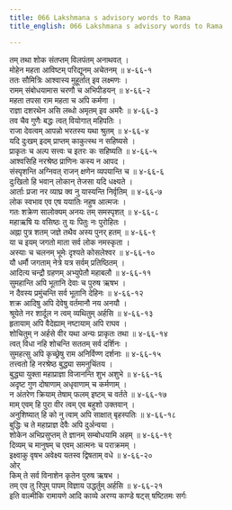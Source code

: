 ```yaml
---
title: 066 Lakshmana s advisory words to Rama
title_english: 066 Lakshmana s advisory words to Rama

---
```


<div class="audioEmbed"  caption="श्रीराम-हरिसीताराममूर्ति-घनपाठिभ्यां वचनम्" src="https://archive.org/download/Ramayana-recitation-Sriram-harisItArAmamUrti-Ghanapaati-v2/Kanda_3/Kanda_3_ARK-066-Rama_Sama_Shwasanam.mp3"></div>

तम् तथा शोक संतप्तम् विलपंतम् अनाथवत् ।  
मोहेन महता आविष्टम् परिद्यूनम् अचेतनम् ॥ ४-६६-१  
ततः सौमित्रिः आश्वास्य मुहूर्तात् इव लक्ष्मणः ।  
रामम् संबोधयामास चरणौ च अभिपीडयन् ॥ ४-६६-२  
महता तपसा राम महता च अपि कर्मणा ।  
राज्ञा दशरथेन असि लब्धो अमृतम् इव अमरैः ॥ ४-६६-३  
तव चैव गुणैः बद्धः त्वत् वियोगात् महिपतिः ।  
राजा देवत्वम् आपन्नो भरतस्य यथा श्रुतम् ॥ ४-६६-४  
यदि दुःखम् इदम् प्राप्तम् काकुत्स्थ न सहिष्यसे ।  
प्राकृतः च अल्प सत्त्वः च इतरः कः सहिष्यति ॥ ४-६६-५  
आश्वसिहि नरश्रेष्ठ प्राणिनः कस्य न आपद ।  
संस्पृशन्ति अग्निवत् राजन् क्षणेन व्यपयान्ति च ॥ ४-६६-६  
दुःखितो हि भवान् लोकान् तेजसा यदि धक्ष्यते ।  
आर्ताः प्रजा नर व्याघ्र क्व नु यास्यन्ति निर्वृतिम् ॥ ४-६६-७  
लोक स्वभाव एव एष ययातिः नहुष आत्मजः ।  
गतः शक्रेण सालोक्यम् अनयः तम् समस्पृशत् ॥ ४-६६-८  
महाऋषि यः वसिष्ठः तु यः पितुः नः पुरोहितः ।  
अह्ना पुत्र शतम् जज्ञे तथैव अस्य पुनर् हतम् ॥ ४-६६-९  
या च इयम् जगतो माता सर्व लोक नमस्कृता ।  
अस्याः च चलनम् भूमेः दृश्यते कोसलेश्वर ॥ ४-६६-१०  
यौ धर्मौ जगताम् नेत्रे यत्र सर्वम् प्रतिष्ठितम् ।  
आदित्य चन्द्रौ ग्रहणम् अभ्युपेतौ महाबलौ ॥ ४-६६-११  
सुमहान्ति अपि भूतानि देवाः च पुरुष ऋषभ ।  
न दैवस्य प्रमुंचन्ति सर्व भूतानि देहिनः ॥ ४-६६-१२  
शक्र आदिषु अपि देवेषु वर्तमानौ नय अनयौ ।  
श्रूयेते नर शार्दूल न त्वम् व्यथितुम् अर्हसि ॥ ४-६६-१३  
हृतायाम् अपि वैदेह्याम् नष्टायाम् अपि राघव ।  
शोचितुम् न अर्हसे वीर यथा अन्यः प्राकृतः तथा ॥ ४-६६-१४  
त्वत् विधा नहि शोचन्ति सततम् सर्व दर्शिनः ।  
सुमहत्सु अपि कृच्छ्रेषु राम अनिर्विण्ण दर्शनाः ॥ ४-६६-१५  
तत्त्वतो हि नरश्रेष्ठ बुद्ध्या समनुचिंतय ।  
बुद्ध्या युक्ता महाप्राज्ञा विजानन्ति शुभ अशुभे ॥ ४-६६-१६  
अदृष्ट गुण दोषाणाम् अधृवाणाम् च कर्मणाम् ।  
न अंतरेण क्रियाम् तेषाम् फलम् इष्टम् च वर्तते ॥ ४-६६-१७  
माम् एवम् हि पुरा वीर त्वम् एव बहुशो उक्तवान् ।  
अनुशिष्यात् हि को नु त्वाम् अपि साक्षात् बृहस्पतिः ॥ ४-६६-१८  
बुद्धिः च ते महाप्राज्ञ देवैः अपि दुर्अन्वया ।  
शोकेन अभिप्रसुप्तम् ते ज्ञानम् सम्बोधयामि अहम् ॥ ४-६६-१९  
दिव्यम् च मानुषम् च एवम् आत्मनः च पराक्रमम् ।  
इक्ष्वाकु वृषभ अवेक्ष्य यतस्व द्विषताम् वधे ॥ ४-६६-२०  
ओर्  
किम् ते सर्व विनाशेन कृतेन पुरुष ऋषभ ।  
तम् एव तु रिपुम् पापम् विज्ञाय उद्धर्तुम् अर्हसि ॥ ४-६६-२१  
इति वाल्मीकि रामायणे आदि काव्ये अरण्य काण्डे षट्स् षष्टितमः सर्गः